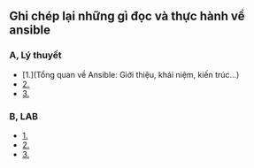 ## Ghi chép lại những gì đọc và thực hành về ansible

### A, Lý thuyết

- [1.](Tổng quan về Ansible: Giới thiệu, khái niệm, kiến trúc...)
- [2.]()
- [3.]()


### B, LAB

- [1.]()
- [2.]()
- [3.]()


